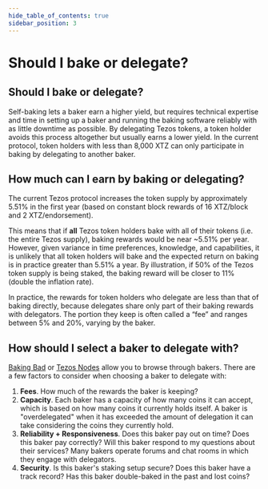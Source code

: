 ```yaml
---
hide_table_of_contents: true
sidebar_position: 3
---
```

# Should I bake or delegate?

## Should I bake or delegate? <a id="bakeordelegate"></a>

Self-baking lets a baker earn a higher yield, but requires technical expertise and time in setting up a baker and running the baking software reliably with as little downtime as possible. By delegating Tezos tokens, a token holder avoids this process altogether but usually earns a lower yield. In the current protocol, token holders with less than 8,000 XTZ can only participate in baking by delegating to another baker.

## How much can I earn by baking or delegating? <a id="earn"></a>

The current Tezos protocol increases the token supply by approximately 5.51% in the first year \(based on constant block rewards of 16 XTZ/block and 2 XTZ/endorsement\).

This means that if **all** Tezos token holders bake with all of their tokens \(i.e. the entire Tezos supply\), baking rewards would be near ~5.51% per year. However, given variance in time preferences, knowledge, and capabilities, it is unlikely that all token holders will bake and the expected return on baking is in practice greater than 5.51% a year. By illustration, if 50% of the Tezos token supply is being staked, the baking reward will be closer to 11% \(double the inflation rate\).

In practice, the rewards for token holders who delegate are less than that of baking directly, because delegates share only part of their baking rewards with delegators. The portion they keep is often called a “fee” and ranges between 5% and 20%, varying by the baker.

## How should I select a baker to delegate with? <a id="bakerselection"></a>

[Baking Bad](https://baking-bad.org/docs/where-to-stake-tezos) or [Tezos Nodes](https://tezos-nodes.com/) allow you to browse through bakers. There are a few factors to consider when choosing a baker to delegate with:

1. **Fees**. How much of the rewards the baker is keeping? 
2. **Capacity**. Each baker has a capacity of how many coins it can accept, which is based on how many coins it currently holds itself. A baker is "overdelegated" when it has exceeded the amount of delegation it can take considering the coins they currently hold.    
3. **Reliability + Responsiveness**. Does this baker pay out on time? Does this baker pay correctly? Will this baker respond to my questions about their services? Many bakers operate forums and chat rooms in which they engage with delegators.
4. **Security**. Is this baker's staking setup secure? Does this baker have a track record? Has this baker double-baked in the past and lost coins?

